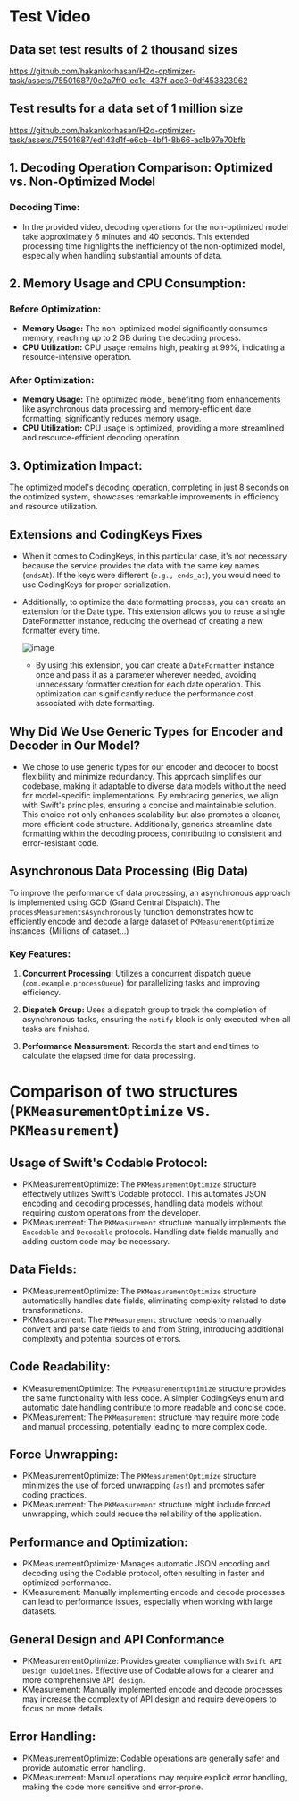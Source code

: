 
# Test Video

## Data set test results of 2 thousand sizes
https://github.com/hakankorhasan/H2o-optimizer-task/assets/75501687/0e2a7ff0-ec1e-437f-acc3-0df453823962

## Test results for a data set of 1 million size
https://github.com/hakankorhasan/H2o-optimizer-task/assets/75501687/ed143d1f-e6cb-4bf1-8b66-ac1b97e70bfb
## 1. Decoding Operation Comparison: Optimized vs. Non-Optimized Model

  ### Decoding Time:
   - In the provided video, decoding operations for the non-optimized model take approximately 6 minutes and 40 seconds. This extended processing time highlights the inefficiency of the non-optimized model, especially when handling substantial amounts of data.
   
## 2. Memory Usage and CPU Consumption:
### Before Optimization: 
 - **Memory Usage:** The non-optimized model significantly consumes memory, reaching up to 2 GB during the decoding process.
 - **CPU Utilization:** CPU usage remains high, peaking at 99%, indicating a resource-intensive operation.
    
### After Optimization: 
 - **Memory Usage:** The optimized model, benefiting from enhancements like asynchronous data processing and memory-efficient date formatting, significantly reduces memory usage.
 - **CPU Utilization:** CPU usage is optimized, providing a more streamlined and resource-efficient decoding operation.
 
 ## 3. Optimization Impact:
 The optimized model's decoding operation, completing in just 8 seconds on the optimized system, showcases remarkable improvements in efficiency and resource utilization.
 
## Extensions and CodingKeys Fixes

  - When it comes to CodingKeys, in this particular case, it's not necessary because the service provides the data with the same key names (`endsAt`). If the keys were different (`e.g., ends_at`), you would need to use CodingKeys for proper serialization.
 
  - Additionally, to optimize the date formatting process, you can create an extension for the Date type. This extension allows you to reuse a single DateFormatter instance, reducing the overhead of creating a new formatter every time.

    ![image](https://github.com/hakankorhasan/H2o-optimizer-task/assets/75501687/499fe988-af11-450e-b9eb-f34a22d10236)
    
    - By using this extension, you can create a `DateFormatter` instance once and pass it as a parameter wherever needed, avoiding unnecessary formatter creation for each date operation. This optimization can significantly reduce the performance cost associated with date formatting.
    
    
## Why Did We Use Generic Types for Encoder and Decoder in Our Model?
 - We chose to use generic types for our encoder and decoder to boost flexibility and minimize redundancy. This approach simplifies our codebase, making it adaptable to diverse data models without the need for model-specific implementations. By embracing generics, we align with Swift's principles, ensuring a concise and maintainable solution. This choice not only enhances scalability but also promotes a cleaner, more efficient code structure. Additionally, generics streamline date formatting within the decoding process, contributing to consistent and error-resistant code.
 
 
 ## Asynchronous Data Processing (Big Data)

To improve the performance of data processing, an asynchronous approach is implemented using GCD (Grand Central Dispatch). The `processMeasurementsAsynchronously` function demonstrates how to efficiently encode and decode a large dataset of `PKMeasurementOptimize` instances. (Millions of dataset...)

### Key Features:

1. **Concurrent Processing:** Utilizes a concurrent dispatch queue (`com.example.processQueue`) for parallelizing tasks and improving efficiency.

2. **Dispatch Group:** Uses a dispatch group to track the completion of asynchronous tasks, ensuring the `notify` block is only executed when all tasks are finished.

3. **Performance Measurement:** Records the start and end times to calculate the elapsed time for data processing.


# Comparison of two structures (**`PKMeasurementOptimize`** vs. **`PKMeasurement`**)

## Usage of Swift's Codable Protocol:

 - PKMeasurementOptimize: The `PKMeasurementOptimize` structure effectively utilizes Swift's Codable protocol. This automates JSON encoding and decoding processes, handling data models without requiring custom operations from the developer.
 - PKMeasurement: The `PKMeasurement` structure manually implements the `Encodable` and `Decodable` protocols. Handling date fields manually and adding custom code may be necessary.
 
## Data Fields: 
  
 - PKMeasurementOptimize: The `PKMeasurementOptimize` structure automatically handles date fields, eliminating complexity related to date transformations.
 - PKMeasurement: The `PKMeasurement` structure needs to manually convert and parse date fields to and from String, introducing additional complexity and potential sources of errors.
  
## Code Readability:
   
 - KMeasurementOptimize: The `PKMeasurementOptimize` structure provides the same functionality with less code. A simpler CodingKeys enum and automatic date handling contribute to more readable and concise code.
 - PKMeasurement: The `PKMeasurement` structure may require more code and manual processing, potentially leading to more complex code.
   
## Force Unwrapping:
    
 - PKMeasurementOptimize: The `PKMeasurementOptimize` structure minimizes the use of forced unwrapping (`as!`) and promotes safer coding practices.
 - PKMeasurement: The `PKMeasurement` structure might include forced unwrapping, which could reduce the reliability of the application.
 
## Performance and Optimization:
 
  - PKMeasurementOptimize: Manages automatic JSON encoding and decoding using the Codable protocol, often resulting in faster and optimized performance.
  - KMeasurement: Manually implementing encode and decode processes can lead to performance issues, especially when working with large datasets.

## General Design and API Conformance
  
 - PKMeasurementOptimize: Provides greater compliance with `Swift API Design Guidelines`. Effective use of Codable allows for a clearer and more comprehensive `API design`.
 - KMeasurement: Manually implemented encode and decode processes may increase the complexity of API design and require developers to focus on more details.
 
## Error Handling:

 - PKMeasurementOptimize: Codable operations are generally safer and provide automatic error handling.
 - PKMeasurement: Manual operations may require explicit error handling, making the code more sensitive and error-prone.




